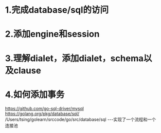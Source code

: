# 1.完成database/sql的访问
# 2.添加engine和session
# 3.理解dialet，添加dialet，schema以及clause
# 4.如何添加事务
https://github.com/go-sql-driver/mysql
https://golang.org/pkg/database/sql/
/Users/tsing/golearn/srccode/go/src/database/sql ---实现了一个流程和一个连接池

